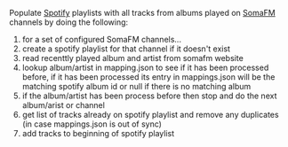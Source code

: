 Populate [Spotify](https://www.spotify.com/us/) playlists with all tracks from albums played on [SomaFM](https://somafm.com) channels by doing the following:
1. for a set of configured SomaFM channels...
1. create a spotify playlist for that channel if it doesn't exist
1. read recenttly played album and artist from somafm website
1. lookup album/artist in mapping.json to see if it has been processed before, if it has been processed its entry in mappings.json will be the matching spotify album id or null if there is no matching album
1. if the album/artist has been process before then stop and do the next album/arist or channel
1. get list of tracks already on spotify playlist and remove any duplicates (in case mappings.json is out of sync)
1. add tracks to beginning of spotify playlist
